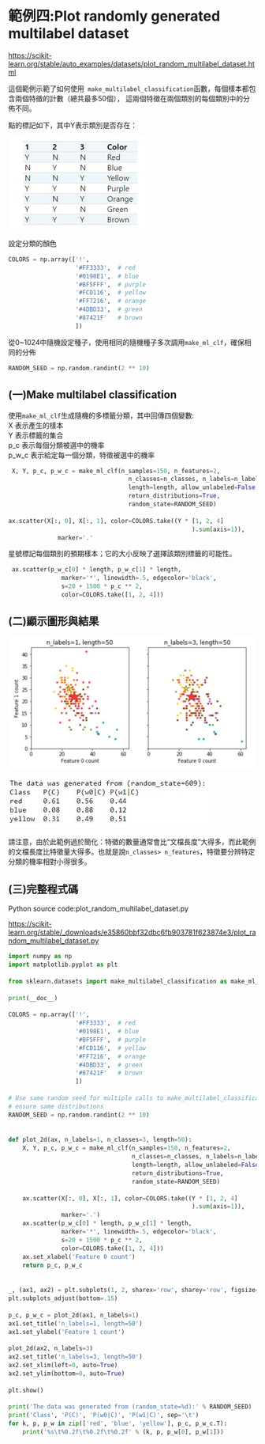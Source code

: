 # **範例四:Plot randomly generated multilabel dataset**

https://scikit-learn.org/stable/auto_examples/datasets/plot_random_multilabel_dataset.html

這個範例示範了如何使用` make_multilabel_classification`函數，每個樣本都包含兩個特徵的計數（總共最多50個），
這兩個特徵在兩個類別的每個類別中的分佈不同。


點的標記如下，其中Y表示類別是否存在：

![](https://github.com/JENNSHIUAN/myfirstpost/blob/master/ex4_fig1.JPG)

設定分類的顏色

```python
COLORS = np.array(['!',
                   '#FF3333',  # red
                   '#0198E1',  # blue
                   '#BF5FFF',  # purple
                   '#FCD116',  # yellow
                   '#FF7216',  # orange
                   '#4DBD33',  # green
                   '#87421F'   # brown
                   ])
```

從0~1024中隨機設定種子，使用相同的隨機種子多次調用`make_ml_clf`，確保相同的分佈

```python
RANDOM_SEED = np.random.randint(2 ** 10)
```

## (一)Make multilabel classification
使用`make_ml_clf`生成隨機的多標籤分類，其中回傳四個變數:
<br />X 表示產生的樣本
<br />Y 表示標籤的集合
<br />p_c 表示每個分類被選中的機率
<br />p_w_c 表示給定每一個分類，特徵被選中的機率

```python
 X, Y, p_c, p_w_c = make_ml_clf(n_samples=150, n_features=2,
                                  n_classes=n_classes, n_labels=n_labels,
                                  length=length, allow_unlabeled=False,
                                  return_distributions=True,
                                  random_state=RANDOM_SEED)

ax.scatter(X[:, 0], X[:, 1], color=COLORS.take((Y * [1, 2, 4]
                                                    ).sum(axis=1)),
              marker='.'
```

星號標記每個類別的預期樣本；它的大小反映了選擇該類別標籤的可能性。

```python
 ax.scatter(p_w_c[0] * length, p_w_c[1] * length,
               marker='*', linewidth=.5, edgecolor='black',
               s=20 + 1500 * p_c ** 2,
               color=COLORS.take([1, 2, 4]))
```

## (二)顯示圖形與結果
![](https://github.com/JENNSHIUAN/myfirstpost/blob/master/ex4_fig2.JPG)

![](https://github.com/JENNSHIUAN/myfirstpost/blob/master/ex4_fig3.JPG)


請注意，由於此範例過於簡化：特徵的數量通常會比“文檔長度”大得多，而此範例的文檔長度比特徵量大得多。也就是說`n_classes> n_features`，特徵要分辨特定分類的機率相對小得很多。

## (三)完整程式碼

Python source code:plot_random_multilabel_dataset.py

https://scikit-learn.org/stable/_downloads/e35860bbf32dbc6fb903781f623874e3/plot_random_multilabel_dataset.py
```python
import numpy as np
import matplotlib.pyplot as plt

from sklearn.datasets import make_multilabel_classification as make_ml_clf

print(__doc__)

COLORS = np.array(['!',
                   '#FF3333',  # red
                   '#0198E1',  # blue
                   '#BF5FFF',  # purple
                   '#FCD116',  # yellow
                   '#FF7216',  # orange
                   '#4DBD33',  # green
                   '#87421F'   # brown
                   ])

# Use same random seed for multiple calls to make_multilabel_classification to
# ensure same distributions
RANDOM_SEED = np.random.randint(2 ** 10)


def plot_2d(ax, n_labels=1, n_classes=3, length=50):
    X, Y, p_c, p_w_c = make_ml_clf(n_samples=150, n_features=2,
                                   n_classes=n_classes, n_labels=n_labels,
                                   length=length, allow_unlabeled=False,
                                   return_distributions=True,
                                   random_state=RANDOM_SEED)

    ax.scatter(X[:, 0], X[:, 1], color=COLORS.take((Y * [1, 2, 4]
                                                    ).sum(axis=1)),
               marker='.')
    ax.scatter(p_w_c[0] * length, p_w_c[1] * length,
               marker='*', linewidth=.5, edgecolor='black',
               s=20 + 1500 * p_c ** 2,
               color=COLORS.take([1, 2, 4]))
    ax.set_xlabel('Feature 0 count')
    return p_c, p_w_c


_, (ax1, ax2) = plt.subplots(1, 2, sharex='row', sharey='row', figsize=(8, 4))
plt.subplots_adjust(bottom=.15)

p_c, p_w_c = plot_2d(ax1, n_labels=1)
ax1.set_title('n_labels=1, length=50')
ax1.set_ylabel('Feature 1 count')

plot_2d(ax2, n_labels=3)
ax2.set_title('n_labels=3, length=50')
ax2.set_xlim(left=0, auto=True)
ax2.set_ylim(bottom=0, auto=True)

plt.show()

print('The data was generated from (random_state=%d):' % RANDOM_SEED)
print('Class', 'P(C)', 'P(w0|C)', 'P(w1|C)', sep='\t')
for k, p, p_w in zip(['red', 'blue', 'yellow'], p_c, p_w_c.T):
    print('%s\t%0.2f\t%0.2f\t%0.2f' % (k, p, p_w[0], p_w[1]))
```
